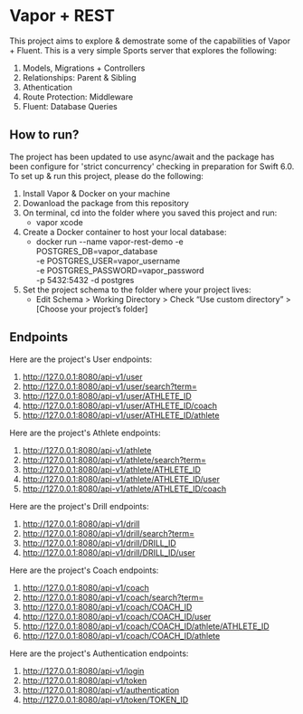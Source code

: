 # Vapor + REST
This project aims to explore & demostrate some of the capabilities of Vapor + Fluent. This is a very simple Sports server that explores the following:

  1) Models, Migrations + Controllers
  2) Relationships: Parent & Sibling
  3) Athentication
  4) Route Protection: Middleware
  5) Fluent: Database Queries

## How to run?

The project has been updated to use async/await and the package has been configure for 'strict concurrency' checking in preparation for Swift 6.0. To set up & run this project, please do the following:

  1) Install Vapor & Docker on your machine
  2) Dowanload the package from this repository
  3) On terminal, cd into the folder where you saved this project and run:
     - vapor xcode
  5) Create a Docker container to host your local database:
     - docker run --name vapor-rest-demo -e POSTGRES_DB=vapor_database \
        -e POSTGRES_USER=vapor_username \
        -e POSTGRES_PASSWORD=vapor_password \
        -p 5432:5432 -d postgres
  6) Set the project schema to the folder where your project lives:
     - Edit Schema > Working Directory > Check “Use custom directory” > [Choose your project’s folder]

## Endpoints

Here are the project's User endpoints: 
1) http://127.0.0.1:8080/api-v1/user
2) http://127.0.0.1:8080/api-v1/user/search?term=
3) http://127.0.0.1:8080/api-v1/user/ATHLETE_ID
4) http://127.0.0.1:8080/api-v1/user/ATHLETE_ID/coach
5) http://127.0.0.1:8080/api-v1/user/ATHLETE_ID/athlete
	
Here are the project's Athlete endpoints:
1) http://127.0.0.1:8080/api-v1/athlete
2) http://127.0.0.1:8080/api-v1/athlete/search?term=
3) http://127.0.0.1:8080/api-v1/athlete/ATHLETE_ID
4) http://127.0.0.1:8080/api-v1/athlete/ATHLETE_ID/user
5) http://127.0.0.1:8080/api-v1/athlete/ATHLETE_ID/coach

 Here are the project's Drill endpoints:
1) http://127.0.0.1:8080/api-v1/drill
2) http://127.0.0.1:8080/api-v1/drill/search?term=
3) http://127.0.0.1:8080/api-v1/drill/DRILL_ID
4) http://127.0.0.1:8080/api-v1/drill/DRILL_ID/user

 Here are the project's Coach endpoints:
1) http://127.0.0.1:8080/api-v1/coach
2) http://127.0.0.1:8080/api-v1/coach/search?term=
3) http://127.0.0.1:8080/api-v1/coach/COACH_ID
4) http://127.0.0.1:8080/api-v1/coach/COACH_ID/user
5) http://127.0.0.1:8080/api-v1/coach/COACH_ID/athlete/ATHLETE_ID
6) http://127.0.0.1:8080/api-v1/coach/COACH_ID/athlete

 Here are the project's Authentication endpoints:
1) http://127.0.0.1:8080/api-v1/login
2) http://127.0.0.1:8080/api-v1/token
3) http://127.0.0.1:8080/api-v1/authentication
4) http://127.0.0.1:8080/api-v1/token/TOKEN_ID
